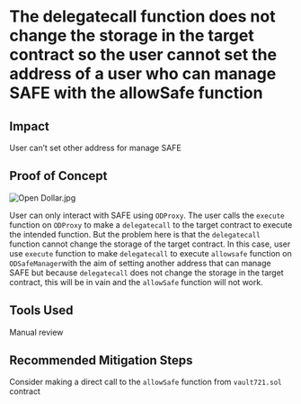 # The delegatecall function does not change the storage in the target contract so the user cannot set the address of a user who can manage SAFE with the allowSafe function

## Impact

User can’t set other address for manage SAFE

## Proof of Concept

![Open Dollar.jpg](https://prod-files-secure.s3.us-west-2.amazonaws.com/93fed454-f35a-4808-afcf-14eb7aa5f207/ce72cdd9-9046-4ab7-b83d-f2f887caff69/Open_Dollar.jpg)

User can only interact with SAFE using `ODProxy`. The user calls the `execute` function on `ODProxy` to make a `delegatecall` to the target contract to execute the intended function. But the problem here is that the `delegatecall` function cannot change the storage of the target contract. In this case, user use `execute` function to make `delegatecall` to execute `allowsafe` function on `ODSafeManager`with the aim of setting another address that can manage SAFE but because `delegatecall` does not change the storage in the target contract, this will be in vain and the `allowSafe` function will not work.

## Tools Used

Manual review

## Recommended Mitigation Steps

Consider making a direct call to the `allowSafe` function from `vault721.sol` contract
